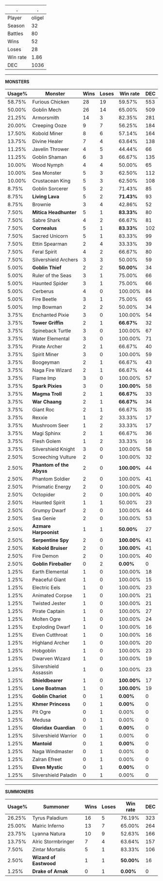 .|.
|-|-
Player|oligel
Season|32
Battles|80
Wins|52
Loses|28
Win rate|1.86
DEC|1036

---
**MONSTERS**

Usage%|Monster|Wins|Loses|Win rate|DEC|
-|-|-|-|-|-|
58.75%|Furious Chicken|28|19|59.57%|553|
50.00%|Goblin Mech|26|14|65.00%|509|
21.25%|Armorsmith|14|3|82.35%|281|
20.00%|Creeping Ooze|9|7|56.25%|184|
17.50%|Kobold Miner|8|6|57.14%|164|
13.75%|Divine Healer|7|4|63.64%|138|
11.25%|Javelin Thrower|4|5|44.44%|66|
11.25%|Goblin Shaman|6|3|66.67%|135|
10.00%|Wood Nymph|4|4|50.00%|65|
10.00%|Sea Monster|5|3|62.50%|112|
10.00%|Crustacean King|5|3|62.50%|108|
8.75%|Goblin Sorcerer|5|2|71.43%|85|
8.75%|**Living Lava**|5|2|**71.43%**|93|
8.75%|Brownie|3|4|42.86%|52|
7.50%|**Mitica Headhunter**|5|1|**83.33%**|80|
7.50%|Sabre Shark|4|2|66.67%|81|
7.50%|**Cornealus**|5|1|**83.33%**|102|
7.50%|Sacred Unicorn|5|1|83.33%|99|
7.50%|Ettin Spearman|2|4|33.33%|39|
7.50%|Feral Spirit|4|2|66.67%|80|
7.50%|Silvershield Archers|3|3|50.00%|59|
5.00%|**Goblin Thief**|2|2|**50.00%**|34|
5.00%|Ruler of the Seas|3|1|75.00%|66|
5.00%|Haunted Spider|3|1|75.00%|66|
5.00%|Cerberus|4|0|100.00%|84|
5.00%|Fire Beetle|3|1|75.00%|65|
5.00%|Imp Bowman|2|2|50.00%|34|
3.75%|Enchanted Pixie|3|0|100.00%|54|
3.75%|**Tower Griffin**|2|1|**66.67%**|32|
3.75%|Spineback Turtle|3|0|100.00%|67|
3.75%|Water Elemental|3|0|100.00%|71|
3.75%|Pirate Archer|2|1|66.67%|40|
3.75%|Spirit Miner|3|0|100.00%|59|
3.75%|Boogeyman|2|1|66.67%|43|
3.75%|Naga Fire Wizard|2|1|66.67%|44|
3.75%|Flame Imp|3|0|100.00%|57|
3.75%|**Spark Pixies**|3|0|**100.00%**|58|
3.75%|**Magma Troll**|2|1|**66.67%**|33|
3.75%|**War Chaang**|2|1|**66.67%**|34|
3.75%|Giant Roc|2|1|66.67%|35|
3.75%|Rexxie|1|2|33.33%|17|
3.75%|Mushroom Seer|1|2|33.33%|17|
3.75%|Magi Sphinx|2|1|66.67%|36|
3.75%|Flesh Golem|1|2|33.33%|16|
3.75%|Silvershield Knight|3|0|100.00%|58|
2.50%|Screeching Vulture|2|0|100.00%|32|
2.50%|**Phantom of the Abyss**|2|0|**100.00%**|44|
2.50%|Phantom Soldier|2|0|100.00%|41|
2.50%|Prismatic Energy|2|0|100.00%|40|
2.50%|Octopider|2|0|100.00%|40|
2.50%|Haunted Spirit|1|1|50.00%|23|
2.50%|Grumpy Dwarf|2|0|100.00%|44|
2.50%|Sea Genie|2|0|100.00%|53|
2.50%|**Azmare Harpoonist**|1|1|**50.00%**|27|
2.50%|**Serpentine Spy**|2|0|**100.00%**|41|
2.50%|**Kobold Bruiser**|2|0|**100.00%**|41|
2.50%|Fire Demon|2|0|100.00%|40|
2.50%|**Goblin Fireballer**|0|2|**0.00%**|0|
1.25%|Earth Elemental|1|0|100.00%|18|
1.25%|Peaceful Giant|1|0|100.00%|15|
1.25%|Electric Eels|1|0|100.00%|23|
1.25%|Animated Corpse|1|0|100.00%|21|
1.25%|Twisted Jester|1|0|100.00%|21|
1.25%|Pirate Captain|1|0|100.00%|27|
1.25%|Molten Ogre|1|0|100.00%|24|
1.25%|Exploding Dwarf|1|0|100.00%|16|
1.25%|Elven Cutthroat|1|0|100.00%|16|
1.25%|Highland Archer|1|0|100.00%|20|
1.25%|Hobgoblin|1|0|100.00%|23|
1.25%|Dwarven Wizard|1|0|100.00%|19|
1.25%|Silvershield Assassin|1|0|100.00%|23|
1.25%|**Shieldbearer**|1|0|**100.00%**|17|
1.25%|**Lone Boatman**|1|0|**100.00%**|19|
1.25%|**Goblin Chariot**|0|1|**0.00%**|0|
1.25%|**Khmer Princess**|0|1|**0.00%**|0|
1.25%|Pit Ogre|0|1|0.00%|0|
1.25%|Medusa|0|1|0.00%|0|
1.25%|**Gloridax Guardian**|0|1|**0.00%**|0|
1.25%|Silvershield Warrior|0|1|0.00%|0|
1.25%|**Mantoid**|0|1|**0.00%**|0|
1.25%|Naga Windmaster|0|1|0.00%|0|
1.25%|Zalran Efreet|0|1|0.00%|0|
1.25%|**Elven Mystic**|0|1|**0.00%**|0|
1.25%|Silvershield Paladin|0|1|0.00%|0|

---
**SUMMONERS**

Usage%|Summoner|Wins|Loses|Win rate|DEC|
-|-|-|-|-|-|
26.25%|Tyrus Paladium|16|5|76.19%|323|
25.00%|Malric Inferno|13|7|65.00%|264|
23.75%|Lyanna Natura|10|9|52.63%|166|
13.75%|Alric Stormbringer|7|4|63.64%|157|
7.50%|Zintar Mortalis|5|1|83.33%|106|
2.50%|**Wizard of Eastwood**|1|1|**50.00%**|16|
1.25%|**Drake of Arnak**|0|1|**0.00%**|0|
